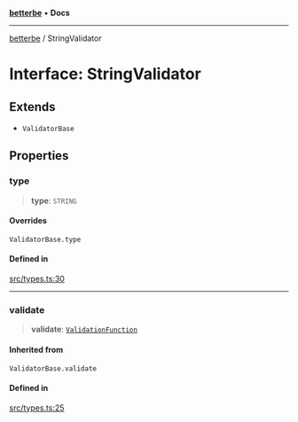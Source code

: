 [**betterbe**](../README.md) • **Docs**

---

[betterbe](../README.md) / StringValidator

# Interface: StringValidator

## Extends

- `ValidatorBase`

## Properties

### type

> **type**: `STRING`

#### Overrides

`ValidatorBase.type`

#### Defined in

[src/types.ts:30](https://github.com/ericvera/betterbe/blob/main/src/types.ts#L30)

---

### validate

> **validate**: [`ValidationFunction`](../type-aliases/ValidationFunction.md)

#### Inherited from

`ValidatorBase.validate`

#### Defined in

[src/types.ts:25](https://github.com/ericvera/betterbe/blob/main/src/types.ts#L25)
